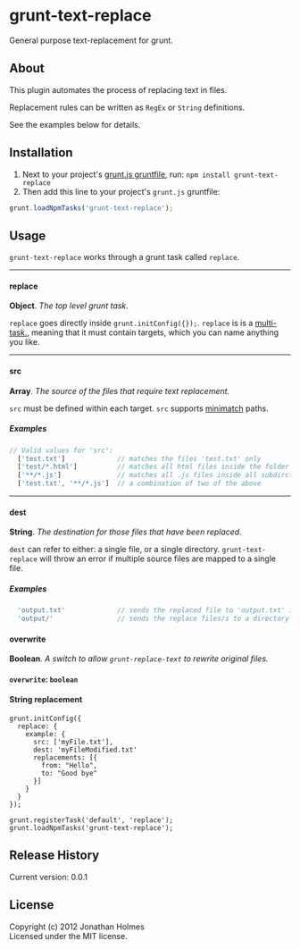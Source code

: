 # grunt-text-replace
General purpose text-replacement for grunt.

## About

This plugin automates the process of replacing text in files.

Replacement rules can be written as `RegEx` or `String` definitions. 

See the examples below for details.


## Installation

1. Next to your project's [grunt.js gruntfile][getting_started], run: 
`npm install grunt-text-replace`
1. Then add this line to your project's `grunt.js` gruntfile:

```javascript
grunt.loadNpmTasks('grunt-text-replace');
```

[grunt]: http://gruntjs.com/
[getting_started]: https://github.com/gruntjs/grunt/blob/master/docs/getting_started.md


## Usage

`grunt-text-replace` works through a grunt task called `replace`.

---

#### replace

**Object**. *The top level grunt task.* 

`replace` goes directly inside `grunt.initConfig({});`. `replace` is is a 
[multi-task.][multitask], meaning that it must contain targets, which you can 
name anything you like.

[multitask]: https://github.com/gruntjs/grunt/blob/master/docs/api.md#gruntregistermultitask

---

#### src

**Array**. *The source of the files that require text replacement.*

`src` must be defined within each target. `src` supports [minimatch][minimatch] paths.

##### Examples

```javascript
// Valid values for 'src':
  ['test.txt']             // matches the files 'test.txt' only
  ['test/*.html']          // matches all html files inside the folder 'test'
  ['**/*.js']              // matches all .js files inside all subdirctories 
  ['test.txt', '**/*.js']  // a combination of two of the above
```

[minimatch]: https://github.com/isaacs/minimatch

---

#### dest

**String**. *The destination for those files that have been replaced.*

`dest` can refer to either: a single file, or a single directory. 
`grunt-text-replace` will throw an error if multiple source files are mapped to
a single file. 

##### Examples

```javascript 
  'output.txt'             // sends the replaced file to 'output.txt' inside the grunt.js directory
  'output/'                // sends the replace files/s to a directory called 'output'
```

#### overwrite

**Boolean**. *A switch to allow `grunt-replace-text` to rewrite original files.*


#### `overwrite`: `boolean`

#### String replacement

    grunt.initConfig({
      replace: {
        example: {
          src: ['myFile.txt'],
          dest: 'myFileModified.txt'
          replacements: [{
            from: "Hello",
            to: "Good bye"
          }]
        }
      }
    });

    grunt.registerTask('default', 'replace');
    grunt.loadNpmTasks('grunt-text-replace'); 





## Release History
Current version:  0.0.1

## License
Copyright (c) 2012 Jonathan Holmes  
Licensed under the MIT license.
